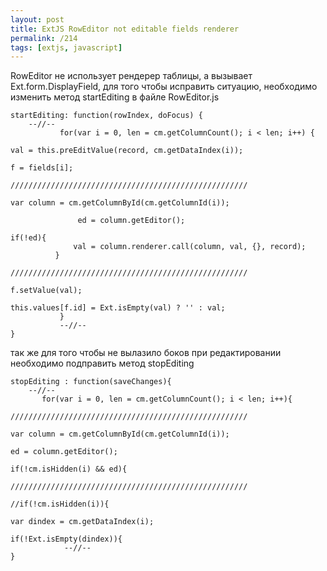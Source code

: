 ```yaml
---
layout: post
title: ExtJS RowEditor not editable fields renderer
permalink: /214
tags: [extjs, javascript]
---
```


RowEditor  не использует рендерер таблицы, а вызывает Ext.form.DisplayField,
для  того чтобы исправить ситуацию, необходимо изменить метод startEditing в
файле RowEditor.js


    startEditing: function(rowIndex, doFocus) {
        --//--
               for(var i = 0, len = cm.getColumnCount(); i < len; i++) {

    val = this.preEditValue(record, cm.getDataIndex(i));

    f = fields[i];

    /////////////////////////////////////////////////////

    var column = cm.getColumnById(cm.getColumnId(i));

                   ed = column.getEditor();

    if(!ed){
                  val = column.renderer.call(column, val, {}, record);
              }

    /////////////////////////////////////////////////////

    f.setValue(val);

    this.values[f.id] = Ext.isEmpty(val) ? '' : val;
               }
               --//--
    }


так же для того чтобы не вылазило боков при редактировании необходимо
подправить метод stopEditing


    stopEditing : function(saveChanges){
        --//--
           for(var i = 0, len = cm.getColumnCount(); i < len; i++){

    /////////////////////////////////////////////////////

    var column = cm.getColumnById(cm.getColumnId(i));

    ed = column.getEditor();

    if(!cm.isHidden(i) && ed){

    /////////////////////////////////////////////////////

    //if(!cm.isHidden(i)){

    var dindex = cm.getDataIndex(i);

    if(!Ext.isEmpty(dindex)){
                --//--
    }

